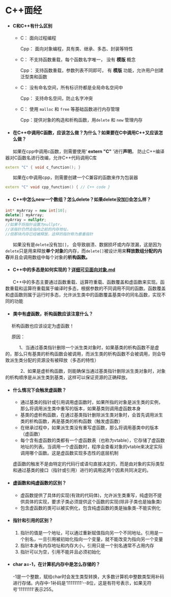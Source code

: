 # C++面经

- #### C和C++有什么区别
   - C： 面向过程编程

      Cpp： 面向对象编程，具有类、继承、多态、封装等特性

   - C： 不支持函数重载，每个函数名字唯一， 没有 **模版** 概念

      Cpp： 支持函数重载，参数列表不同即可， 有 **模版** 功能，允许用户创建泛型类和函数

   - C： 没有命名空间，所有标识符都是全局命名空间中

      Cpp： 支持命名空间，防止名字冲突

   - C： 使用 `malloc` 和 `free` 等基础函数进行内存管理

      Cpp：提供对象的构造和析构函数，用`delete` 和 `new` 管理内存

- #### 在C++中调用C函数，应该怎么做？为什么？如果要在C中调用C++又应该怎么做？

&nbsp; &nbsp; &nbsp; 如果在cpp中调用c函数，则需要使用‘ **extern "C"** ’进行**声明**， 防止C++编译器对C函数名进行改编，允许C++代码调用C库

```cpp
extern "C" { void c_function(); }
```
&nbsp; &nbsp; &nbsp; 如果在c中调用cpp，则需要创建一个C兼容的函数来作为包装器

```cpp
extern "C" void cpp_function() { // C++ code }
```

- #### C++中怎么new一个数组？怎么delete？如果delete没加[]会怎么样？

```cpp
int* myArray = new int[10]; 
delete[] myArray;
myArray = nullptr; 
//如果不将指针设置为nullptr，
//该指针仍然会指向之前的内存地址，
//但那块内存已经被释放，这样的指针称为悬垂指针
```

&nbsp; &nbsp; &nbsp; 如果没有是`delete`没有加`[]`， 会导致崩溃、数据损坏或内存泄漏，这是因为`delete`只是用来释放**单个对象**的内存，而`delete[]`被设计用来**释放数组分配的内存**并且会调用数组中每个对象的**析构函数。**

- #### C++中的多态是如何实现的？[详细可见面向对象.md](./面向对象.md)

&nbsp; &nbsp; &nbsp; C++中的多态主要通过函数重载、运算符重载、函数覆盖和虚函数来实现。函数重载和运算符重载属于编译时多态，根据参数的不同调用不同的函数。函数覆盖和虚函数则属于运行时多态，允许派生类中的函数覆盖基类中的同名函数，实现不同的功能

- #### 类中有虚函数，析构函数应该注意什么？

&nbsp; &nbsp; &nbsp;析构函数也应该设定为虚函数！

&nbsp; &nbsp; &nbsp;原因：

&nbsp; &nbsp; &nbsp; &nbsp; &nbsp; &nbsp;1、当通过基类指针删除一个派生类对象时，如果基类的析构函数不是虚的，那么只有基类的析构函数会被调用，而派生类的析构函数不会被调用，则会导致派生类分配的资源没有被释放（多态的特性）
   
&nbsp; &nbsp; &nbsp; &nbsp; &nbsp; &nbsp; 2、如果是虚析构函数，则能确保当通过基类指针删除派生类对象时，对象的析构顺序是从派生类到基类，这样可以保证资源的正确释放。

- #### 什么情况下会触发虚函数？
   - 通过基类的指针或引用调用虚函数时，如果所指的对象是派生类的实例，那么将调用派生类中重写的版本，如果基类则调用虚函数本身
   - 基类的虚析构函数，在通过基类指针删除派生类对象时，会首先调用派生类的析构函数，再是基类的析构函数（触发虚函数）
   - 在继承过程中，如果派生类没有重写虚函数，那么将调用基类中的版本（虚函数）
   - 每个含有虚函数的类都有一个虚函数表（也称为vtable），它存储了虚函数地址的列表。当调用一个虚函数时，程序会查看对象的vtable来决定实际调用哪个函数。这是虚函数实现多态性的底层机制

   虚函数的触发不是由特定的代码行或语句直接决定的，而是由对象的实际类型和通过基类的接口（指针或引用）进行的调用这两个因素共同决定的。

- #### 虚函数和纯虚函数的区别？
   - 虚函数提供了具体的实现(有效的代码体)，允许派生类重写，纯虚则不提供具体的实现，要求子类必须提供这个函数的实现(除非子类也是抽象类)
   - 包含虚函数的类可以被实例化，包含纯虚函数的类是抽象类-不能实例化
     
- #### 指针和引用的区别？
   1. 指针的值是一个地址，可以通过重新赋值指向另一个不同地址。引用是一个别名，一旦引用被初始化指向一个变量，就不能改变为指向另一个变量
   2. 指针本身有内存地址和内存大小，引用只是一个别名通常不占用内存
   3. 指针可以为空，引用不能并且必须初始化
      
- #### char a=-1，在计算机内存中是怎么存储的？

   \-1是一个整数，赋给char时会发生类型转换，大多数计算机中整数类型用补码进行存储。内存中-1补码是‘11111111’--8位，这是有符号表示，如果无符号'11111111'表示255。



